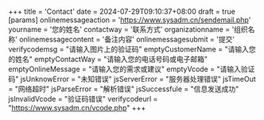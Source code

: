 +++
title = 'Contact'
date = 2024-07-29T09:10:37+08:00
draft = true
[params]
  onlinemessageaction = 'https://www.sysadm.cn/sendemail.php'
  yourname = '您的姓名' 
  contactway = '联系方式'
  organizationname = '组织名称'
  onlinemessagecontent = '备注内容'
  onlinemessagesubmit = '提交'
  verifycodemsg = "请输入图片上的验证码"
  emptyCustomerName = "请输入您的姓名"
  emptyContactWay = "请输入您的电话号码或电子邮箱"
  emptyOnlineMessage = "请输入您的需求或建议"
  emptyVcode = "请输入验证码"
  jsUnknowError = "未知错误"
  jsServerError = "服务器处理错误"
  jsTimeOut = "网络超时"
  jsParseError = "解析错误"
  jsSuccessfule = "信息发送成功"
  jsInvalidVcode = "验证码错误"
  verifycodeurl = "https://www.sysadm.cn/vcode.php"
+++
